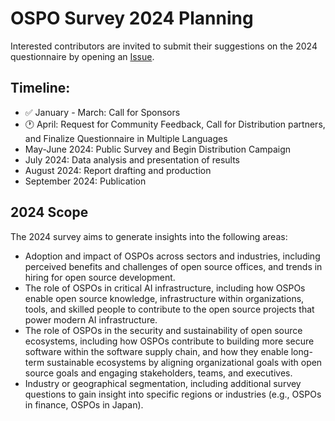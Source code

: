 # OSPO Survey 2024 Planning

Interested contributors are invited to submit their suggestions on the 2024 questionnaire by opening an [Issue](https://github.com/todogroup/osposurvey/issues).

## Timeline:

- ✅ January - March: Call for Sponsors
- 🕐 April: Request for Community Feedback, Call for Distribution partners, and Finalize Questionnaire in Multiple Languages
- May-June 2024: Public Survey and Begin Distribution Campaign
- July 2024: Data analysis and presentation of results
- August 2024: Report drafting and production
- September 2024: Publication

## 2024 Scope

The 2024 survey aims to generate insights into the following areas:

- Adoption and impact of OSPOs across sectors and industries, including perceived benefits and challenges of open source offices, and trends in hiring for open source development.
- The role of OSPOs in critical AI infrastructure, including how OSPOs enable open source knowledge, infrastructure within organizations, tools, and skilled people to contribute to the open source projects that power modern AI infrastructure.
- The role of OSPOs in the security and sustainability of open source ecosystems, including how OSPOs contribute to building more secure software within the software supply chain, and how they enable long-term sustainable ecosystems by aligning organizational goals with open source goals and engaging stakeholders, teams, and executives.
- Industry or geographical segmentation, including additional survey questions to gain insight into specific regions or industries (e.g., OSPOs in finance, OSPOs in Japan).
